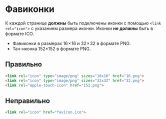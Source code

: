 # Фавиконки

К каждой странице **должны** быть подключены иконки с помощью `<link rel="icon">` с указанием размера иконки. Иконки **не должны** быть в формате ICO.

- Фавиконки в размерах 16 × 16 и 32 × 32 в формате PNG.
- Тач-иконка 152×152 в формате PNG.

## Правильно

```html
<link rel="icon" type="image/png" sizes="16x16" href="16.png">
<link rel="icon" type="image/png" sizes="32x32" href="32.png">
<link rel="apple-touch-icon" href="152.png">
```

## Неправильно

```html
<link rel="icon" href="favicon.ico">
```
